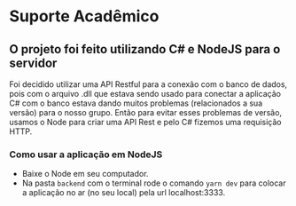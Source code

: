 # Suporte Acadêmico 

## O projeto foi feito utilizando C# e NodeJS para o servidor
Foi decidido utilizar uma API Restful para a conexão com o banco de dados, pois com o arquivo .dll que estava sendo usado para conectar a aplicação C# com o banco estava dando muitos problemas (relacionados a sua versão) para o nosso grupo. Então para evitar esses problemas de versão, usamos o Node para criar uma API Rest e pelo C# fizemos uma requisição HTTP.

### Como usar a aplicação em NodeJS
- Baixe o Node em seu computador.
- Na pasta `backend` com o terminal rode o comando `yarn dev` para colocar a aplicação no ar (no seu local) pela url localhost:3333.
